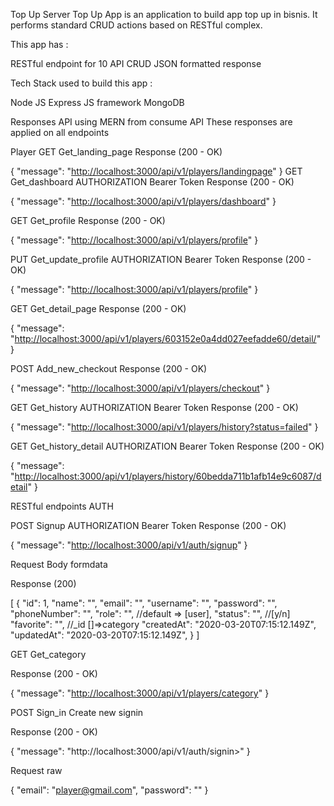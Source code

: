 Top Up Server
Top Up App is an application to build app top up in bisnis. It performs standard CRUD actions based on RESTful complex.

This app has :

RESTful endpoint for 10 API CRUD 
JSON formatted response
 

Tech Stack used to build this app :

Node JS
Express JS framework
MongoDB
 

Responses API using MERN from consume API 
These responses are applied  on all endpoints

Player
GET Get_landing_page
Response (200 - OK)

{
  "message": "<http://localhost:3000/api/v1/players/landingpage>"
}
GET Get_dashboard 
AUTHORIZATION
Bearer Token
Response (200 - OK)

{
  "message": "<http://localhost:3000/api/v1/players/dashboard>"
}

GET Get_profile
Response (200 - OK)

{
  "message": "<http://localhost:3000/api/v1/players/profile>"
}

PUT Get_update_profile
AUTHORIZATION
Bearer Token
Response (200 - OK)

{
  "message": "<http://localhost:3000/api/v1/players/profile>"
}

GET Get_detail_page
Response (200 - OK)

{
  "message": "<http://localhost:3000/api/v1/players/603152e0a4dd027eefadde60/detail/>"
}

POST Add_new_checkout
Response (200 - OK)

{
  "message": "<http://localhost:3000/api/v1/players/checkout>"
}

GET Get_history
AUTHORIZATION
Bearer Token
Response (200 - OK)

{
  "message": "<http://localhost:3000/api/v1/players/history?status=failed>"
}

GET Get_history_detail
AUTHORIZATION
Bearer Token
Response (200 - OK)

{
  "message": "<http://localhost:3000/api/v1/players/history/60bedda711b1afb14e9c6087/detail>"
}


RESTful endpoints AUTH

POST Signup
AUTHORIZATION
Bearer Token
Response (200 - OK)

{
  "message": "<http://localhost:3000/api/v1/auth/signup>"
}

Request Body formdata

Response (200)

[
  {
    "id": 1,
    "name": "<signup name>",
    "email": "<signup email>",
    "username": "<signup username>",
    "password": "<signup password>",
    "phoneNumber": "<signup phoneNumber>",
    "role": "<signup role>", //default => [user],
    "status": "<signup status>", //[y/n]
    "favorite": "<signup favorite>", //_id []=>category
    "createdAt": "2020-03-20T07:15:12.149Z",
    "updatedAt": "2020-03-20T07:15:12.149Z",
  }
]

GET Get_category

Response (200 - OK)

{
  "message": "<http://localhost:3000/api/v1/players/category>"
}

POST Sign_in
Create new signin

Response (200 - OK)

{
  "message": "http://localhost:3000/api/v1/auth/signin>"
}

Request raw

{
  "email": "player@gmail.com",
  "password": "<your password>"
}
